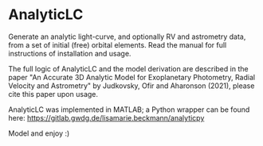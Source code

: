 # AnalyticLC

Generate an analytic light-curve, and optionally RV and astrometry data, from a set of initial (free) orbital
elements. Read the manual for full instructions of installation and usage.

The full logic of AnalyticLC and the model derivation are described in the paper "An Accurate 3D Analytic Model for Exoplanetary Photometry, Radial Velocity and
Astrometry" by Judkovsky, Ofir and Aharonson (2021), please cite this paper upon usage. 

AnalyticLC was implemented in MATLAB; a Python wrapper can be found here: https://gitlab.gwdg.de/lisamarie.beckmann/analyticpy

Model and enjoy :)
